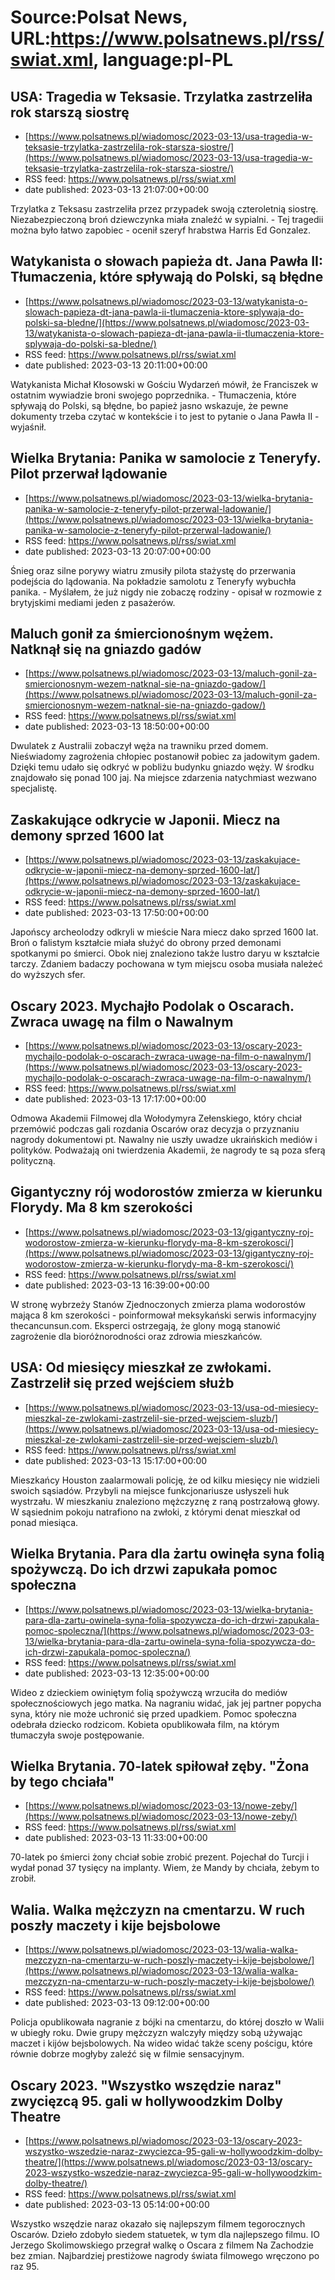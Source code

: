 # Source:Polsat News, URL:https://www.polsatnews.pl/rss/swiat.xml, language:pl-PL

## USA: Tragedia w Teksasie. Trzylatka zastrzeliła rok starszą siostrę
 - [https://www.polsatnews.pl/wiadomosc/2023-03-13/usa-tragedia-w-teksasie-trzylatka-zastrzelila-rok-starsza-siostre/](https://www.polsatnews.pl/wiadomosc/2023-03-13/usa-tragedia-w-teksasie-trzylatka-zastrzelila-rok-starsza-siostre/)
 - RSS feed: https://www.polsatnews.pl/rss/swiat.xml
 - date published: 2023-03-13 21:07:00+00:00

Trzylatka z Teksasu zastrzeliła przez przypadek swoją czteroletnią siostrę. Niezabezpieczoną broń dziewczynka miała znaleźć w sypialni. - Tej tragedii można było łatwo zapobiec - ocenił szeryf hrabstwa Harris Ed Gonzalez.

## Watykanista o słowach papieża dt. Jana Pawła II: Tłumaczenia, które spływają do Polski, są błędne
 - [https://www.polsatnews.pl/wiadomosc/2023-03-13/watykanista-o-slowach-papieza-dt-jana-pawla-ii-tlumaczenia-ktore-splywaja-do-polski-sa-bledne/](https://www.polsatnews.pl/wiadomosc/2023-03-13/watykanista-o-slowach-papieza-dt-jana-pawla-ii-tlumaczenia-ktore-splywaja-do-polski-sa-bledne/)
 - RSS feed: https://www.polsatnews.pl/rss/swiat.xml
 - date published: 2023-03-13 20:11:00+00:00

Watykanista Michał Kłosowski w Gościu Wydarzeń mówił, że Franciszek w ostatnim wywiadzie broni swojego poprzednika. - Tłumaczenia, które spływają do Polski, są błędne, bo papież jasno wskazuje, że pewne dokumenty trzeba czytać w kontekście i to jest to pytanie o Jana Pawła II - wyjaśnił.

## Wielka Brytania: Panika w samolocie z Teneryfy. Pilot przerwał lądowanie
 - [https://www.polsatnews.pl/wiadomosc/2023-03-13/wielka-brytania-panika-w-samolocie-z-teneryfy-pilot-przerwal-ladowanie/](https://www.polsatnews.pl/wiadomosc/2023-03-13/wielka-brytania-panika-w-samolocie-z-teneryfy-pilot-przerwal-ladowanie/)
 - RSS feed: https://www.polsatnews.pl/rss/swiat.xml
 - date published: 2023-03-13 20:07:00+00:00

Śnieg oraz silne porywy wiatru zmusiły pilota stażystę do przerwania podejścia do lądowania. Na pokładzie samolotu z Teneryfy wybuchła panika. - Myślałem, że już nigdy nie zobaczę rodziny - opisał w rozmowie z brytyjskimi mediami jeden z pasażerów.

## Maluch gonił za śmiercionośnym wężem. Natknął się na gniazdo gadów
 - [https://www.polsatnews.pl/wiadomosc/2023-03-13/maluch-gonil-za-smiercionosnym-wezem-natknal-sie-na-gniazdo-gadow/](https://www.polsatnews.pl/wiadomosc/2023-03-13/maluch-gonil-za-smiercionosnym-wezem-natknal-sie-na-gniazdo-gadow/)
 - RSS feed: https://www.polsatnews.pl/rss/swiat.xml
 - date published: 2023-03-13 18:50:00+00:00

Dwulatek z Australii zobaczył węża na trawniku przed domem. Nieświadomy zagrożenia chłopiec postanowił pobiec za jadowitym gadem. Dzięki temu udało się odkryć w pobliżu budynku gniazdo węży. W środku znajdowało się ponad 100 jaj. Na miejsce zdarzenia natychmiast wezwano specjalistę.

## Zaskakujące odkrycie w Japonii. Miecz na demony sprzed 1600 lat
 - [https://www.polsatnews.pl/wiadomosc/2023-03-13/zaskakujace-odkrycie-w-japonii-miecz-na-demony-sprzed-1600-lat/](https://www.polsatnews.pl/wiadomosc/2023-03-13/zaskakujace-odkrycie-w-japonii-miecz-na-demony-sprzed-1600-lat/)
 - RSS feed: https://www.polsatnews.pl/rss/swiat.xml
 - date published: 2023-03-13 17:50:00+00:00

Japońscy archeolodzy odkryli w mieście Nara miecz dako sprzed 1600 lat. Broń o falistym kształcie miała służyć do obrony przed demonami spotkanymi po śmierci. Obok niej znaleziono także lustro daryu w kształcie tarczy. Zdaniem badaczy pochowana w tym miejscu osoba musiała należeć do wyższych sfer.

## Oscary 2023. Mychajło Podolak o Oscarach. Zwraca uwagę na film o Nawalnym
 - [https://www.polsatnews.pl/wiadomosc/2023-03-13/oscary-2023-mychajlo-podolak-o-oscarach-zwraca-uwage-na-film-o-nawalnym/](https://www.polsatnews.pl/wiadomosc/2023-03-13/oscary-2023-mychajlo-podolak-o-oscarach-zwraca-uwage-na-film-o-nawalnym/)
 - RSS feed: https://www.polsatnews.pl/rss/swiat.xml
 - date published: 2023-03-13 17:17:00+00:00

Odmowa Akademii Filmowej dla Wołodymyra Zełenskiego, który chciał przemówić podczas gali rozdania Oscarów oraz decyzja o przyznaniu nagrody dokumentowi pt. Nawalny nie uszły uwadze ukraińskich mediów i polityków. Podważają oni twierdzenia Akademii, że nagrody te są poza sferą polityczną.

## Gigantyczny rój wodorostów zmierza w kierunku Florydy. Ma 8 km szerokości
 - [https://www.polsatnews.pl/wiadomosc/2023-03-13/gigantyczny-roj-wodorostow-zmierza-w-kierunku-florydy-ma-8-km-szerokosci/](https://www.polsatnews.pl/wiadomosc/2023-03-13/gigantyczny-roj-wodorostow-zmierza-w-kierunku-florydy-ma-8-km-szerokosci/)
 - RSS feed: https://www.polsatnews.pl/rss/swiat.xml
 - date published: 2023-03-13 16:39:00+00:00

W stronę wybrzeży Stanów Zjednoczonych zmierza plama wodorostów mająca 8 km szerokości - poinformował meksykański serwis informacyjny thecancunsun.com. Eksperci ostrzegają, że glony mogą stanowić zagrożenie dla bioróżnorodności oraz zdrowia mieszkańców.

## USA: Od miesięcy mieszkał ze zwłokami. Zastrzelił się przed wejściem służb
 - [https://www.polsatnews.pl/wiadomosc/2023-03-13/usa-od-miesiecy-mieszkal-ze-zwlokami-zastrzelil-sie-przed-wejsciem-sluzb/](https://www.polsatnews.pl/wiadomosc/2023-03-13/usa-od-miesiecy-mieszkal-ze-zwlokami-zastrzelil-sie-przed-wejsciem-sluzb/)
 - RSS feed: https://www.polsatnews.pl/rss/swiat.xml
 - date published: 2023-03-13 15:17:00+00:00

Mieszkańcy Houston zaalarmowali policję, że od kilku miesięcy nie widzieli swoich sąsiadów. Przybyli na miejsce funkcjonariusze usłyszeli huk wystrzału. W mieszkaniu znaleziono mężczyznę z raną postrzałową głowy. W sąsiednim pokoju natrafiono na zwłoki, z którymi denat mieszkał od ponad miesiąca.

## Wielka Brytania. Para dla żartu owinęła syna folią spożywczą. Do ich drzwi zapukała pomoc społeczna
 - [https://www.polsatnews.pl/wiadomosc/2023-03-13/wielka-brytania-para-dla-zartu-owinela-syna-folia-spozywcza-do-ich-drzwi-zapukala-pomoc-spoleczna/](https://www.polsatnews.pl/wiadomosc/2023-03-13/wielka-brytania-para-dla-zartu-owinela-syna-folia-spozywcza-do-ich-drzwi-zapukala-pomoc-spoleczna/)
 - RSS feed: https://www.polsatnews.pl/rss/swiat.xml
 - date published: 2023-03-13 12:35:00+00:00

Wideo z dzieckiem owiniętym folią spożywczą wrzuciła do mediów społecznościowych jego matka. Na nagraniu widać, jak jej partner popycha syna, który nie może uchronić się przed upadkiem. Pomoc społeczna odebrała dziecko rodzicom. Kobieta opublikowała film, na którym tłumaczyła swoje postępowanie.

## Wielka Brytania. 70-latek spiłował zęby. "Żona by tego chciała"
 - [https://www.polsatnews.pl/wiadomosc/2023-03-13/nowe-zeby/](https://www.polsatnews.pl/wiadomosc/2023-03-13/nowe-zeby/)
 - RSS feed: https://www.polsatnews.pl/rss/swiat.xml
 - date published: 2023-03-13 11:33:00+00:00

70-latek po śmierci żony chciał sobie zrobić prezent. Pojechał do Turcji i wydał ponad 37 tysięcy na implanty. Wiem, że Mandy by chciała, żebym to zrobił.

## Walia. Walka mężczyzn na cmentarzu. W ruch poszły maczety i kije bejsbolowe
 - [https://www.polsatnews.pl/wiadomosc/2023-03-13/walia-walka-mezczyzn-na-cmentarzu-w-ruch-poszly-maczety-i-kije-bejsbolowe/](https://www.polsatnews.pl/wiadomosc/2023-03-13/walia-walka-mezczyzn-na-cmentarzu-w-ruch-poszly-maczety-i-kije-bejsbolowe/)
 - RSS feed: https://www.polsatnews.pl/rss/swiat.xml
 - date published: 2023-03-13 09:12:00+00:00

Policja opublikowała nagranie z bójki na cmentarzu, do której doszło w Walii w ubiegły roku. Dwie grupy mężczyzn walczyły między sobą używając maczet i kijów bejsbolowych. Na wideo widać także sceny pościgu, które równie dobrze mogłyby zaleźć się w filmie sensacyjnym.

## Oscary 2023. "Wszystko wszędzie naraz" zwycięzcą 95. gali w hollywoodzkim Dolby Theatre
 - [https://www.polsatnews.pl/wiadomosc/2023-03-13/oscary-2023-wszystko-wszedzie-naraz-zwyciezca-95-gali-w-hollywoodzkim-dolby-theatre/](https://www.polsatnews.pl/wiadomosc/2023-03-13/oscary-2023-wszystko-wszedzie-naraz-zwyciezca-95-gali-w-hollywoodzkim-dolby-theatre/)
 - RSS feed: https://www.polsatnews.pl/rss/swiat.xml
 - date published: 2023-03-13 05:14:00+00:00

Wszystko wszędzie naraz okazało się najlepszym filmem tegorocznych Oscarów. Dzieło zdobyło siedem statuetek, w tym dla najlepszego filmu. IO Jerzego Skolimowskiego przegrał walkę o Oscara z filmem Na Zachodzie bez zmian. Najbardziej prestiżowe nagrody świata filmowego wręczono po raz 95.

